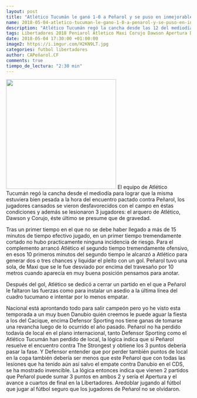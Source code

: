 ```yaml
---
layout: post
title: "Atlético Tucumán le ganó 1-0 a Peñarol y se puso en inmejorable posición para clasificar sin embargo..."
name: 2018-05-04-atletico-tucuman-le-gano-1-0-a-penarol-y-se-puso-en-inmejorable-posicion-para-clasificar.markdown
description: "Atlético Tucumán regó la cancha desde las 12 del mediodía para que ésta estuviera bien pesada, además de la derrota debido a las condiciones conque contaba la cancha se lesionaron Corujo y Dawson, el primero se presume que de gravedad. Además la posibilidad de clasificar se aleja ya que Atlético le sacó 3 puntos a Peñarol a falta de 1 jornada."
tags: Libertadores 2018 Peniarol Atletico Maxi Corujo Dawson Apertura Defensor
date: 2018-05-04 17:30:00 +01:00:00
image2: https://i.imgur.com/H2KN9LT.jpg
categories: futbol libertadores
author: CAPeñarol.CF
comments: true
tiempo_de_lectura: "2:30 min"
---
```


<html>
	<p>
		<img src="https://i.imgur.com/H2KN9LT.jpg" class="right" width="300px">
		El equipo de Atlético Tucumán regó la cancha desde el mediodía para lograr que la misma estuviera bien pesada a la hora del encuentro pactado contra Peñarol, los jugadores cansados se vieron desfavorecidos con el campo en éstas condiciones y además se lesionaron 3 jugadores: el arquero de Atlético, Dawson y Corujo, éste último se presume que de gravedad.
	</p>
</html>	

Tras un primer tiempo en el que no se debe haber llegado a más de 15 minutos de tiempo efectivo jugado, en un primer tiempo tremendamente cortado no hubo practicamente ninguna incidencia de riesgo. Para el complemento arrancó Atlético el segundo tiempo tremendamente ofensivo, en esos 10 primeros minutos del segundo tiempo le alcanzó a Atlético para generar dos o tres chances y liquidar el pleito con un gol. Peñarol tuvo una sola, de Maxi que se le fue desviado por encima del travesaño por 10 metros cuando aparecía en muy buena posición pensamos para anotar.

Después del gol, Atlético se dedicó a cerrar un partido en el que a Peñarol le faltaron las fuerzas como para instalar un asedio a la última línea del cuadro tucumano e intentar por lo menos empatar.

Nacional está aprontando todo para salir campeón pero yo he visto esta temporada a un muy buen Danubio quién creemos le puede aguar la fiesta a los del Cacique, encima Defensor Sporting nos tiene ganas de tomarse una revancha luego de lo ocurrido el año pasado. Peñarol no ha perdido todavía de local en el plano internacional, tanto Defensor Sporting como el Atlético Tucumán han perdido de local, la lógica indica que si Peñarol resuelve el encuentro contra The Strongest y obtiene los 3 puntos debería pasar la fase. Y Defensor entender que por perder también puntos de local en la copa también debería ser menos que este Peñarol que con todas las lesiones que ha tenido aún así salvo el empate contra Danubio en el CDS, se ha mostrado invencible. La lógica entonces indica que vienen 2 partidos que Peñarol puede sumar 3 puntos en ambos 2 y sería el Apertura y el avance a cuartos de final en la Libertadores. Aredoblar jugando al fútbol que jugar al fútbol seguro que los jugadores de Peñarol no se olvidaron.
